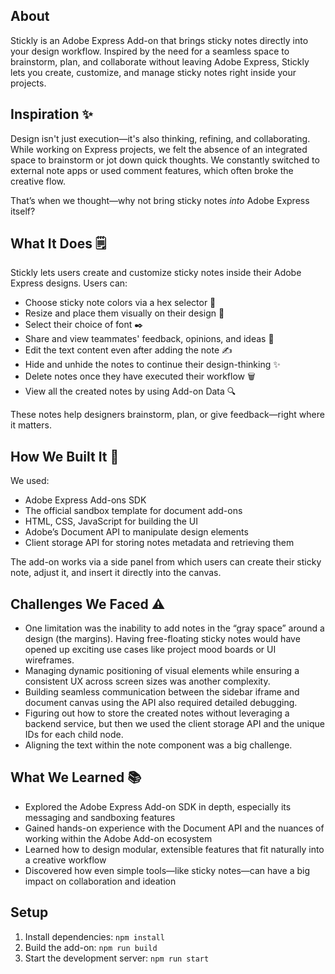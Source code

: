 ## About

Stickly is an Adobe Express Add-on that brings sticky notes directly into your design workflow. Inspired by the need for a seamless space to brainstorm, plan, and collaborate without leaving Adobe Express, Stickly lets you create, customize, and manage sticky notes right inside your projects.

## Inspiration ✨
Design isn't just execution—it's also thinking, refining, and collaborating. While working on Express projects, we felt the absence of an integrated space to brainstorm or jot down quick thoughts. We constantly switched to external note apps or used comment features, which often broke the creative flow.

That’s when we thought—why not bring sticky notes *into* Adobe Express itself?

## What It Does 🗒️
Stickly lets users create and customize sticky notes inside their Adobe Express designs. Users can:
- Choose sticky note colors via a hex selector 🎨
- Resize and place them visually on their design 🧩
- Select their choice of font ✒️
- Share and view teammates' feedback, opinions, and ideas 🤝
- Edit the text content even after adding the note ✍️
- Hide and unhide the notes to continue their design-thinking ✨
- Delete notes once they have executed their workflow 🗑️
- View all the created notes by using Add-on Data 🔍

These notes help designers brainstorm, plan, or give feedback—right where it matters.

## How We Built It 🔧
We used:
- Adobe Express Add-ons SDK
- The official sandbox template for document add-ons
- HTML, CSS, JavaScript for building the UI
- Adobe’s Document API to manipulate design elements
- Client storage API for storing notes metadata and retrieving them

The add-on works via a side panel from which users can create their sticky note, adjust it, and insert it directly into the canvas.

## Challenges We Faced ⚠️
- One limitation was the inability to add notes in the “gray space” around a design (the margins). Having free-floating sticky notes would have opened up exciting use cases like project mood boards or UI wireframes.
- Managing dynamic positioning of visual elements while ensuring a consistent UX across screen sizes was another complexity.
- Building seamless communication between the sidebar iframe and document canvas using the API also required detailed debugging.
- Figuring out how to store the created notes without leveraging a backend service, but then we used the client storage API and the unique IDs for each child node.
- Aligning the text within the note component was a big challenge.

## What We Learned 📚
- Explored the Adobe Express Add-on SDK in depth, especially its messaging and sandboxing features
- Gained hands-on experience with the Document API and the nuances of working within the Adobe Add-on ecosystem
- Learned how to design modular, extensible features that fit naturally into a creative workflow
- Discovered how even simple tools—like sticky notes—can have a big impact on collaboration and ideation

## Setup

1. Install dependencies: `npm install`
2. Build the add-on: `npm run build`
3. Start the development server: `npm run start`
